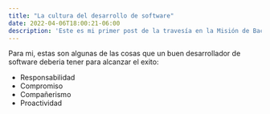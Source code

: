 ```yaml
---
title: "La cultura del desarrollo de software"
date: 2022-04-06T18:00:21-06:00
description: 'Este es mi primer post de la travesía en la Misión de Backend con Node JS de Launch X.'
---
```


Para mi, estas son algunas de las cosas que un buen desarrollador de software deberia tener para alcanzar el exito:

- Responsabilidad
- Compromiso
- Compañerismo
- Proactividad
